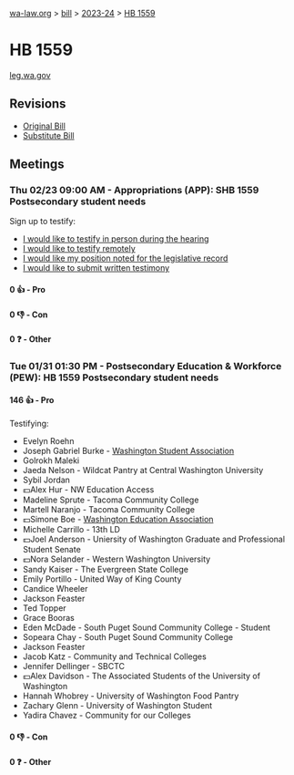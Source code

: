 [wa-law.org](/) > [bill](/bill/) > [2023-24](/bill/2023-24/) > [HB 1559](/bill/2023-24/hb/1559/)

# HB 1559
[leg.wa.gov](https://app.leg.wa.gov/billsummary?BillNumber=1559&Year=2023&Initiative=false)

## Revisions
* [Original Bill](1/)
* [Substitute Bill](S/)

## Meetings
### Thu 02/23 09:00 AM - Appropriations (APP): SHB 1559 Postsecondary student needs
Sign up to testify:
* [I would like to testify in person during the hearing](https://app.leg.wa.gov/csi/Testifier/Add?chamber=House&mId=30812&aId=152446&caId=21797&tId=1)
* [I would like to testify remotely](https://app.leg.wa.gov/csi/Testifier/Add?chamber=House&mId=30812&aId=152446&caId=21797&tId=2)
* [I would like my position noted for the legislative record](https://app.leg.wa.gov/csi/Testifier/Add?chamber=House&mId=30812&aId=152446&caId=21797&tId=3)
* [I would like to submit written testimony](https://app.leg.wa.gov/csi/Testifier/Add?chamber=House&mId=30812&aId=152446&caId=21797&tId=4)

#### 0 👍 - Pro

#### 0 👎 - Con

#### 0 ❓ - Other

### Tue 01/31 01:30 PM - Postsecondary Education & Workforce (PEW): HB 1559 Postsecondary student needs
#### 146 👍 - Pro
Testifying:
* Evelyn Roehn
* Joseph Gabriel Burke - [Washington Student Association](/org/washington_student_association/)
* Golrokh Maleki
* Jaeda Nelson - Wildcat Pantry at Central Washington University
* Sybil Jordan
* 💵Alex Hur - NW Education Access
* Madeline Sprute - Tacoma Community College
* Martell Naranjo - Tacoma Community College
* 💵Simone Boe - [Washington Education Association](/org/washington_education_association/)
* Michelle Carrillo - 13th LD
* 💵Joel Anderson - Uniersity of Washington Graduate and Professional Student Senate
* 💵Nora Selander - Western Washington University
* Sandy Kaiser - The Evergreen State College
* Emily Portillo - United Way of King County
* Candice Wheeler
* Jackson Feaster
* Ted Topper
* Grace Booras
* Eden McDade - South Puget Sound Community College - Student
* Sopeara Chay - South Puget Sound Community College
* Jackson Feaster
* Jacob Katz - Community and Technical Colleges
* Jennifer Dellinger - SBCTC
* 💵Alex Davidson - The Associated Students of the University of Washington
* Hannah Whobrey - University of Washington Food Pantry
* Zachary Glenn - University of Washington Student
* Yadira Chavez - Community for our Colleges

#### 0 👎 - Con

#### 0 ❓ - Other

